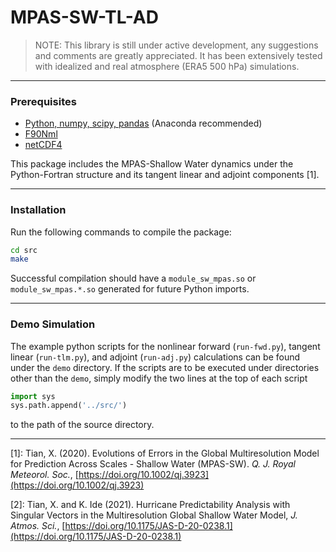 # MPAS-SW-TL-AD

> NOTE: This library is still under active development, any suggestions and comments are greatly appreciated. It has been extensively tested with idealized and real atmosphere (ERA5 500 hPa) simulations.

---
### Prerequisites
* [Python, numpy, scipy, pandas](https://www.anaconda.com/) (Anaconda recommended)
* [F90Nml](https://pypi.org/project/f90nml/)
* [netCDF4](https://pypi.org/project/netCDF4/)

This package includes the MPAS-Shallow Water dynamics under the Python-Fortran structure and its tangent linear and adjoint components [1].

---
### Installation
Run the following commands to compile the package:
```bash
cd src
make
```
Successful compilation should have a `module_sw_mpas.so` or `module_sw_mpas.*.so` generated for future Python imports.

---
### Demo Simulation
The example python scripts for the nonlinear forward (`run-fwd.py`), tangent linear (`run-tlm.py`), and adjoint (`run-adj.py`) calculations can be found under the `demo` directory.
If the scripts are to be executed under directories other than the `demo`, simply modify the two lines at the top of each script
```python
import sys
sys.path.append('../src/')
```
to the path of the source directory.


---
[1]: Tian, X. (2020). Evolutions of Errors in the Global Multiresolution Model for Prediction Across Scales - Shallow Water (MPAS-SW). *Q. J. Royal Meteorol. Soc.*, [https://doi.org/10.1002/qj.3923](https://doi.org/10.1002/qj.3923)

[2]: Tian, X. and K. Ide (2021). Hurricane Predictability Analysis with Singular Vectors in the Multiresolution Global Shallow Water Model, *J. Atmos. Sci.*, [https://doi.org/10.1175/JAS-D-20-0238.1](https://doi.org/10.1175/JAS-D-20-0238.1)